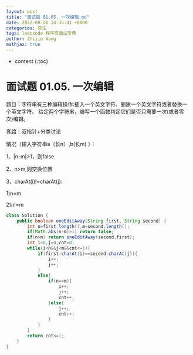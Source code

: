 ```yaml
---
layout: post
title: "面试题 01.05. 一次编辑.md"
date: 2022-08-26 14:35:41 +0800
categories: 算法
tags: leetcode 程序员面试宝典
author: Zhijie Wang
mathjax: true
---
```



* content
{:toc}














# 面试题 01.05. 一次编辑

题目：字符串有三种编辑操作:插入一个英文字符、删除一个英文字符或者替换一个英文字符。 给定两个字符串，编写一个函数判定它们是否只需要一次(或者零次)编辑。



套路：双指针+分类讨论

情况（输入字符串a（长n）,b(长m) ）：

1、|n-m|>1，则false

2、n>m,则交换位置

3、charAt(i)!=charAt(j):

1)n=m

2)n!=m



```java
class Solution {
    public boolean oneEditAway(String first, String second) {
        int n=first.length(),m=second.length();
        if(Math.abs(n-m)>1) return false;
        if(n>m) return oneEditAway(second,first);
        int i=0,j=0,cnt=0;
        while(i<n&&j<m&&cnt<=1){
            if(first.charAt(i)==second.charAt(j)){
                i++;
                j++;
            }
            else{
                if(n==m){
                    i++;
                    j++;
                    cnt++;
                }else{
                    j++;
                    cnt++;
                }
            }
        }
        return cnt<=1;
    }
}
```
